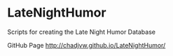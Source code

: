 LateNightHumor
==============

Scripts for creating the Late Night Humor Database

GitHub Page
http://chadjvw.github.io/LateNightHumor/
